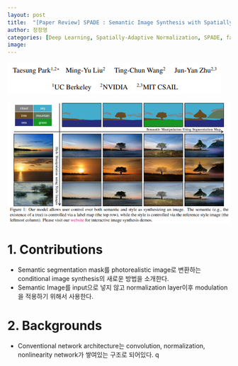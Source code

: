 ```yaml
---
layout: post
title:  "[Paper Review] SPADE : Semantic Image Synthesis with Spatially-Adaptive Normalization"
author: 정정영
categories: [Deep Learning, Spatially-Adaptive Normalization, SPADE, face-design]
image: 
---
```


![Author](/assets/posts/face-design/SPADE/1.author.png)

![result_grid_image](/assets/posts/face-design/SPADE/2.result_gird_image.png)

# 1. Contributions
- Semantic segmentation mask를 photorealistic image로 변환하는 conditional image synthesis의 새로운 방법을 소개한다. 
- Semantic Image를 input으로 넣지 않고 normalization layer이후 modulation을 적용하기 위해서 사용한다.

# 2. Backgrounds
- Conventional network architecture는 convolution, normalization, nonlinearity network가 쌓여있는 구조로 되어있다.
q